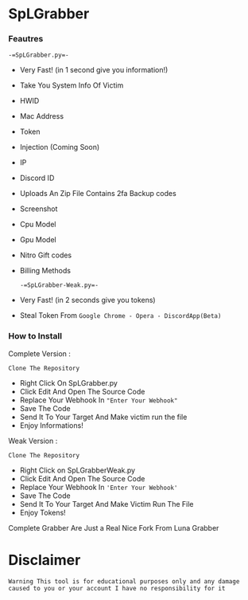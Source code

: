 # SpLGrabber

### Feautres

    -=SpLGrabber.py=-
- Very Fast! (in 1 second give you information!)
- Take You System Info Of Victim
- HWID
- Mac Address
- Token
- Injection (Coming Soon)
- IP
- Discord ID
- Uploads An Zip File Contains 2fa Backup codes
- Screenshot
- Cpu Model
- Gpu Model
- Nitro Gift codes
- Billing Methods

      -=SpLGrabber-Weak.py=-
- Very Fast! (in 2 seconds give you tokens)
- Steal Token From `Google Chrome - Opera - DiscordApp(Beta)`

### How to Install

Complete Version :

```Clone The Repository```
- Right Click On SpLGrabber.py
- Click Edit And Open The Source Code
- Replace Your Webhook In `"Enter Your Webhook"`
- Save The Code
- Send It To Your Target And Make victim run the file
- Enjoy Informations!

Weak Version :

```Clone The Repository```
- Right Click on SpLGrabberWeak.py
- Click Edit And Open The Source Code
- Replace Your Webhook In `'Enter Your Webhook'`
- Save The Code
- Send It To Your Target And Make Victim Run The File
- Enjoy Tokens!











Complete Grabber Are Just a Real Nice Fork From Luna Grabber


# Disclaimer
`Warning
This tool is for educational purposes only
and any damage caused to you or your account
I have no responsibility for it`
